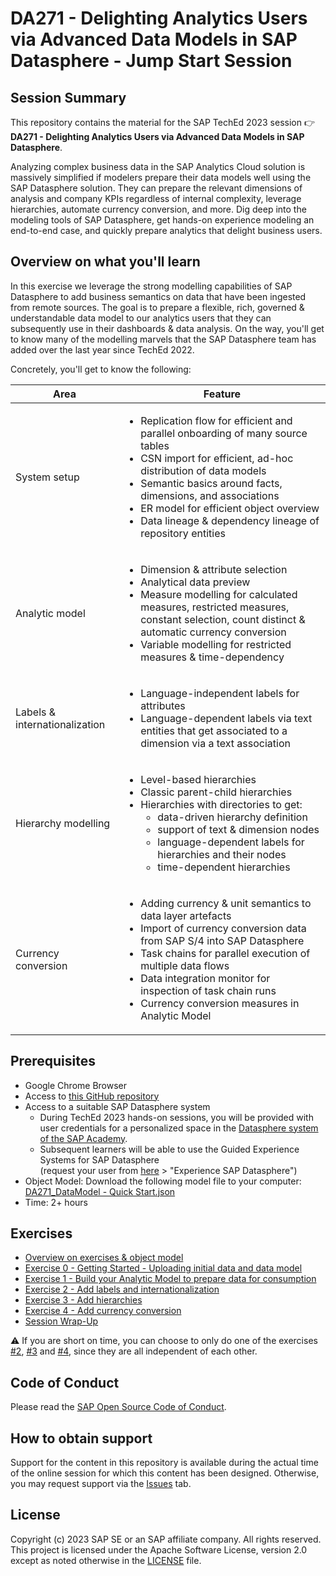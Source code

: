 # DA271 - Delighting Analytics Users via Advanced Data Models in SAP Datasphere - Jump Start Session

## Session Summary

This repository contains the material for the SAP TechEd 2023 session :point_right: **DA271 - Delighting Analytics Users via Advanced Data Models in SAP Datasphere**.

Analyzing complex business data in the SAP Analytics Cloud solution is massively simplified if modelers prepare their data models well using the SAP Datasphere solution. They can prepare the relevant dimensions of analysis and company KPIs regardless of internal complexity, leverage hierarchies, automate currency conversion, and more. Dig deep into the modeling tools of SAP Datasphere, get hands-on experience modeling an end-to-end case, and quickly prepare analytics that delight business users. 

## Overview on what you'll learn

In this exercise we leverage the strong modelling capabilities of SAP Datasphere to add business semantics on data that have been ingested from remote sources. The goal is to prepare a flexible, rich, governed & understandable data model to our analytics users that they can subsequently use in their dashboards & data analysis. On the way, you'll get to know many of the modelling marvels that the SAP Datasphere team has added over the last year since TechEd 2022. 

Concretely, you'll get to know the following:

| **Area**                      | **Feature**                                                                                                                                                                                                                                                                                          |
|-------------------------------|------------------------------------------------------------------------------------------------------------------------------------------------------------------------------------------------------------------------------------------------------------------------------------------------------|
| System setup                  |<ul><li>Replication flow for efficient and parallel onboarding of many source tables</li><li>CSN import for efficient, ad-hoc distribution of data models</li><li>Semantic basics around facts, dimensions, and associations</li><li>ER model for efficient object overview</li><li>Data lineage & dependency lineage of repository entities</li></ul>|
| Analytic model                | <ul><li>Dimension & attribute selection</li><li>Analytical data preview</li><li>Measure modelling for calculated measures, restricted measures, constant selection, count distinct & automatic currency conversion</li><li>Variable modelling for restricted measures & time-dependency</li></ul>|
| Labels & internationalization | <ul><li>Language-independent labels for attributes</li><li>Language-dependent labels via text entities that get associated to a dimension via a text association</li></ul>|
| Hierarchy modelling           | <ul><li>Level-based hierarchies</li><li>Classic parent-child hierarchies</li><li>Hierarchies with directories to get:<ul><li>data-driven hierarchy definition</li><li>support of text & dimension nodes</li><li>language-dependent labels for hierarchies and their nodes</li><li>time-dependent hierarchies</li></ul></li></ul>|
| Currency conversion           | <ul><li>Adding currency &amp; unit semantics to data layer artefacts</li><li>Import of currency conversion data from SAP S/4 into SAP Datasphere</li><li>Task chains for parallel execution of multiple data flows</li><li>Data integration monitor for inspection of task chain runs</li><li>Currency conversion measures in Analytic Model</li></ul>|

## Prerequisites

-   Google Chrome Browser
-   Access to [this GitHub repository](.)
-   Access to a suitable SAP Datasphere system
    - During TechEd 2023 hands-on sessions, you will be provided with user credentials for a personalized space in the [Datasphere system of the SAP Academy](https://academy.ap11.hcs.cloud.sap/dwaas-ui/index.html). 
    - Subsequent learners will be able to use the Guided Experience Systems for SAP Datasphere <br/> (request your user from [here](https://www.sap.com/products/technology-platform/datasphere.html) > "Experience SAP Datasphere")
-   Object Model: Download the following model file to your computer: [DA271_DataModel - Quick Start.json](./model/DA271_DataModel%20-%20Quick%20Start.json) 
-   Time: 2+ hours 

## Exercises
-   [Overview on exercises & object model](./exercises/overview/)
-   [Exercise 0 - Getting Started - Uploading initial data and data model](exercises/ex0/)
-   [Exercise 1 - Build your Analytic Model to prepare data for consumption](exercises/ex1/)
-   [Exercise 2 - Add labels and internationalization](exercises/ex2/)
-   [Exercise 3 - Add hierarchies](exercises/ex3/)
-   [Exercise 4 - Add currency conversion](exercises/ex4/)
-   [Session Wrap-Up](./exercises/Session%20Wrap-Up/)

:warning: If you are short on time, you can choose to only do one of the exercises [#2](./exercises/ex2/), [#3](./exercises/ex3/) and [#4](./exercises/ex4/), since they are all independent of each other. 

## Code of Conduct

Please read the [SAP Open Source Code of Conduct](https://github.com/SAP-samples/.github/blob/main/CODE_OF_CONDUCT.md).

## How to obtain support

Support for the content in this repository is available during the actual time of the online session for which this content has been designed. Otherwise, you may request support via the [Issues](../../issues) tab.

## License

Copyright (c) 2023 SAP SE or an SAP affiliate company. All rights reserved. This project is licensed under the Apache Software License, version 2.0 except as noted otherwise in the [LICENSE](LICENSES/Apache-2.0.txt) file.
